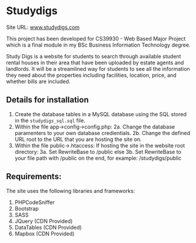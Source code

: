 # Studydigs

Site URL: www.studydigs.com

This project has been developed for CS39930 - Web Based Major Project which is a final module in my BSc Business Information Technology degree.

Study Digs is a website for students to search through available student rental houses in their area that have been uploaded by estate agents and landlords. It will be a streamlined way for students to see all the information they need about the properties including facilities, location, price, and whether bills are included.

## Details for installation
1. Create the database tables in a MySQL database using the SQL stored in the `studydigs_sql.sql` file.
2. Within the file app->config->config.php:
    2a. Change the database paramenters to your own database credientials.
    2b. Change the defined URL root to the URL that you are hosting the site on.
3. Within the file public->.htaccess:
    If hosting the site in the website root directory:
        3a. Set RewriteBase to /public
    else 
        3b. Set  RewriteBase to your file path with /public on the end, for example: /studydigs/public

## Requirements:
The site uses the following libraries and frameworks:
1. PHPCodeSniffer
2. Bootstrap
3. SASS
4. JQuery (CDN Provided)
5. DataTables (CDN Provided)
6. Mapbox (CDN Provided)
